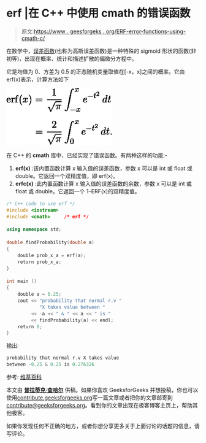 # erf |在 C++ 中使用 cmath 的错误函数

> 原文:[https://www . geesforgeks . org/ERF-error-functions-using-cmath-c/](https://www.geeksforgeeks.org/erf-error-functions-using-cmath-c/)

在数学中，[误差函数](https://en.wikipedia.org/wiki/Error_function)(也称为高斯误差函数)是一种特殊的 sigmoid 形状的函数(非初等)，出现在概率、统计和描述扩散的偏微分方程中。

它是均值为 0、方差为 0.5 的正态随机变量取值在[-x，x]之间的概率。它由 erf(x)表示，计算方法如下

![{\displaystyle {\begin{aligned}\operatorname {erf} (x)&={\frac {1}{\sqrt {\pi }}}\int _{-x}^{x}e^{-t^{2}}\,dt\\[5pt]&={\frac {2}{\sqrt {\pi }}}\int _{0}^{x}e^{-t^{2}}\,dt.\end{aligned}}}](img/62a1a8b648fc0fad8ac3ab6f89a6e8c1.png "Rendered by QuickLaTeX.com")

在 C++ 的 **cmath** 库中，已经实现了错误函数。有两种这样的功能:-

1.  **erf(x)** :该内置函数计算 x 输入值的误差函数，参数 x 可以是 int 或 float 或 double。它返回一个双精度值，即 erf(x)。
2.  **erfc(x)** :此内置函数计算 x 输入值的误差函数的余数，参数 x 可以是 int 或 float 或 double。它返回一个 1–ERF(x)的双精度值。

```cpp
/* C++ code to use erf */
#include <iostream>
#include <cmath>     /* erf */

using namespace std;

double findProbability(double a)
{
    double prob_x_a = erf(a);
    return prob_x_a;
}

int main ()
{
    double a = 0.25;
    cout << "probability that normal r.v "
            "X takes value between " 
         << -a << " & " << a << " is " 
         << findProbability(a) << endl;
    return 0;
}
```

输出:

```cpp
probability that normal r.v X takes value
between -0.25 & 0.25 is 0.276326

```

参考:
[维基百科](https://en.wikipedia.org/wiki/Error_function)

本文由 [**普拉蒂克·查哈尔**](https://pratik-chhajer.github.io/) 供稿。如果你喜欢 GeeksforGeeks 并想投稿，你也可以使用[contribute.geeksforgeeks.org](http://contribute.geeksforgeeks.org)写一篇文章或者把你的文章邮寄到 contribute@geeksforgeeks.org。看到你的文章出现在极客博客主页上，帮助其他极客。

如果你发现任何不正确的地方，或者你想分享更多关于上面讨论的话题的信息，请写评论。